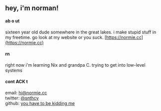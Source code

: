 ## hey, i'm norman!

#### ab o ut
sixteen year old dude somewhere in the great lakes. i make stupid stuff in my freetime. go look at my website or you suck. [https://normie.cc](https://normie.cc)

#### rn
right now i'm learning Nix and grandpa C. trying to get into low-level systems

#### cont ACK t
email: [hi@normie.cc](mailto:hi@normie.cc)\
twitter: [@snthcy](https://twitter.com/snthcy)\
github: [you have to be kidding me](https://www.youtube.com/watch?v=dQw4w9WgXcQ)
